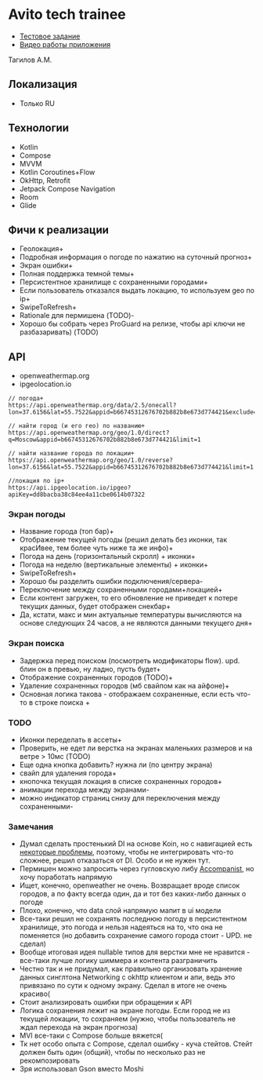 # Avito tech trainee 

- [Тестовое задание](https://github.com/avito-tech/android-trainee-task-2021)
- [Видео работы приложения](https://youtu.be/w6tAj_zjciQ)

Тагилов А.М.

## Локализация
- Только RU

## Технологии
 - Kotlin
 - Compose
 - MVVM
 - Kotlin Coroutines+Flow
 - OkHttp, Retrofit
 - Jetpack Compose Navigation
 - Room
 - Glide

## Фичи к реализации
* Геолокация+
* Подробная информация о погоде по нажатию на суточный прогноз+
* Экран ошибки+
* Полная поддержка темной темы+
* Персистентное хранилище с сохраненными городами+ 
* Если пользователь отказался выдать локацию, то используем geo по ip+
* SwipeToRefresh+
* Rationale для пермишена (TODO)-
* Хорошо бы собрать через ProGuard на релизе, чтобы api ключи не разбазаривать) (TODO)


## API
- openweathermap.org
- ipgeolocation.io

```
// погода+
https://api.openweathermap.org/data/2.5/onecall?lon=37.6156&lat=55.7522&appid=b66745312676702b882b8e673d774421&exclude=minutely&lang=ru&units=metric

// найти город (и его гео) по названию+
https://api.openweathermap.org/geo/1.0/direct?q=Moscow&appid=b66745312676702b882b8e673d774421&limit=1

// найти название города по локации+
https://api.openweathermap.org/geo/1.0/reverse?lon=37.6156&lat=55.7522&appid=b66745312676702b882b8e673d774421&limit=1

//локация по ip+
https://api.ipgeolocation.io/ipgeo?apiKey=dd8bacba38c84ee4a11cbe0614b07322
```

### Экран погоды
* Название города (топ бар)+
* Отображение текущей погоды (решил делать без иконки, так красИвее, тем более чуть ниже та же инфо)+
* Погода на день (горизонтальный скролл) + иконки+
* Погода на неделю (вертикальные элементы) + иконки+
* SwipeToRefresh+
* Хорошо бы разделить ошибки подключения/сервера-
* Переключение между сохраненными городами+локацией+
* Если контент загружен, то его обновление не приведет к потере текущих данных, будет отображен снекбар+
* Да, кстати, макс и мин актуальные температуры вычисляются на основе следующих 24 часов, а не являются данными текущего дня+

### Экран поиска
* Задержка перед поиском (посмотреть модификаторы flow). upd. блин он в превью, ну ладно, пусть будет+
* Отображение сохраненных городов (TODO)+
* Удаление сохраненных городов (мб свайпом как на айфоне)+
* Основная логика такова - отображаем сохраненные, если есть что-то в строке поиска +

### TODO
* Иконки переделать в ассеты+
* Проверить, не едет ли верстка на экранах маленьких размеров и на ветре > 10мс (TODO)
* Еще одна кнопка добавить? нужна ли (по центру экрана)
* свайп для удаления города+
* кнопочка текущая локация в списке сохраненных городов+
* анимации перехода между экранами-
* можно индикатор страниц снизу для переключения между сохраненными-


### Замечания
 - Думал сделать простенький DI на основе Koin, но с навигацией есть [некоторые проблемы](https://github.com/InsertKoinIO/koin/issues/1079), поэтому, чтобы не интегрировать что-то сложнее, решил отказаться от DI. Особо и не нужен тут.
 - Пермишен можно запросить через гугловскую либу [Accompanist](https://medium.com/compose-in-the-room/requesting-permissions-with-ease-in-jetpack-compose-using-accompanist-permissions-apis-76d5d9ca5f97), но хочу поработать напрямую
 - Ищет, конечно, openweather не очень. Возвращает вроде список городов, а по факту всегда один, да и тот без каких-либо данных о погоде
 - Плохо, конечно, что data слой напрямую мапит в ui модели
 - Все-таки решил не сохранять последнюю погоду в персистентном хранилище, это погода и нельзя надеяться на то, что она не поменяется (но добавить сохранение самого города стоит - UPD. не сделал)
 - Вообще итоговая идея nullable типов для верстки мне не нравится - все-таки лучше логику шиммера и контента разграничить
 - Честно так и не придумал, как правильно организовать хранение данных синглтона Networking с okhttp клиентом и апи, ведь это привязано по сути к одному экрану. Сделал в итоге не очень красиво(
 - Стоит анализировать ошибки при обращении к API
 - Логика сохранения лежит на экране погоды. Если город не из текущей локации, то сохраняем (нужно, чтобы пользователь не ждал перехода на экран прогноза)
 - MVI все-таки с Compose больше вяжется(
 - Тк нет особо опыта с Compose, сделал ошибку - куча стейтов. Стейт должен быть один (общий), чтобы по несколько раз не рекомпозировать
 - Зря использовал Gson вместо Moshi